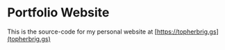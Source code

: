 # Portfolio Website
This is the source-code for my personal website at [https://topherbrig.gs](topherbrig.gs)

